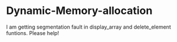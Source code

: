 # Dynamic-Memory-allocation
I am getting segmentation fault in display_array and delete_element funtions. Please help!

